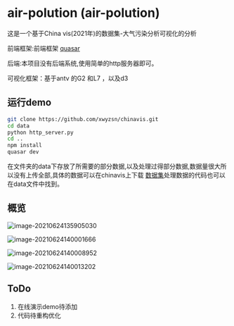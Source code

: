 # air-polution (air-polution)

这是一个基于China vis(2021年)的数据集-大气污染分析可视化的分析

前端框架:前端框架 [quasar](https://github.com/quasarframework/quasar)

后端:本项目没有后端系统,使用简单的http服务器即可。

可视化框架：基于antv 的G2 和L7 ，以及d3

## 运行demo
```bash
git clone https://github.com/xwyzsn/chinavis.git
cd data
python http_server.py
cd ..
npm install
quasar dev
```

在文件夹的data下存放了所需要的部分数据,以及处理过得部分数据,数据量很大所以没有上传全部,具体的数据可以在chinavis上下载 [数据集](http://naq.cicidata.top:10443/chinavis/opendata)处理数据的代码也可以在data文件中找到。



## 概览





![image-20210624135905030](https://gitee.com/xwyzsn/Picture/raw/master/image-20210624135905030.png)



![image-20210624140001666](https://gitee.com/xwyzsn/Picture/raw/master/image-20210624140001666.png)

![image-20210624140008952](https://gitee.com/xwyzsn/Picture/raw/master/image-20210624140008952.png)

![image-20210624140013202](https://gitee.com/xwyzsn/Picture/raw/master/image-20210624140013202.png)

## ToDo

1. 在线演示demo待添加
2. 代码待重构优化



